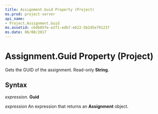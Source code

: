 ```yaml
---
title: Assignment.Guid Property (Project)
ms.prod: project-server
api_name:
- Project.Assignment.Guid
ms.assetid: c6db05fe-e2f1-edb7-e622-5b2d5e791237
ms.date: 06/08/2017
---
```



# Assignment.Guid Property (Project)

Gets the GUID of the assignment. Read-only **String**.


## Syntax

 _expression_. **Guid**

 _expression_ An expression that returns an **Assignment** object.


